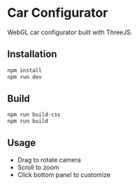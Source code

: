 # Car Configurator

WebGL car configurator built with ThreeJS.

## Installation
```bash
npm install
npm run dev
```

## Build
```bash
npm run build-css
npm run build
```

## Usage
- Drag to rotate camera
- Scroll to zoom
- Click bottom panel to customize
